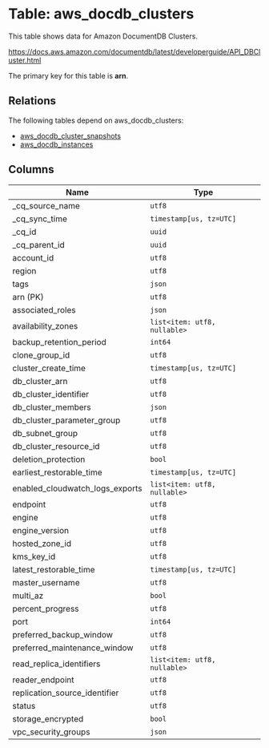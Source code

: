 # Table: aws_docdb_clusters

This table shows data for Amazon DocumentDB Clusters.

https://docs.aws.amazon.com/documentdb/latest/developerguide/API_DBCluster.html

The primary key for this table is **arn**.

## Relations

The following tables depend on aws_docdb_clusters:
  - [aws_docdb_cluster_snapshots](aws_docdb_cluster_snapshots)
  - [aws_docdb_instances](aws_docdb_instances)

## Columns

| Name          | Type          |
| ------------- | ------------- |
|_cq_source_name|`utf8`|
|_cq_sync_time|`timestamp[us, tz=UTC]`|
|_cq_id|`uuid`|
|_cq_parent_id|`uuid`|
|account_id|`utf8`|
|region|`utf8`|
|tags|`json`|
|arn (PK)|`utf8`|
|associated_roles|`json`|
|availability_zones|`list<item: utf8, nullable>`|
|backup_retention_period|`int64`|
|clone_group_id|`utf8`|
|cluster_create_time|`timestamp[us, tz=UTC]`|
|db_cluster_arn|`utf8`|
|db_cluster_identifier|`utf8`|
|db_cluster_members|`json`|
|db_cluster_parameter_group|`utf8`|
|db_subnet_group|`utf8`|
|db_cluster_resource_id|`utf8`|
|deletion_protection|`bool`|
|earliest_restorable_time|`timestamp[us, tz=UTC]`|
|enabled_cloudwatch_logs_exports|`list<item: utf8, nullable>`|
|endpoint|`utf8`|
|engine|`utf8`|
|engine_version|`utf8`|
|hosted_zone_id|`utf8`|
|kms_key_id|`utf8`|
|latest_restorable_time|`timestamp[us, tz=UTC]`|
|master_username|`utf8`|
|multi_az|`bool`|
|percent_progress|`utf8`|
|port|`int64`|
|preferred_backup_window|`utf8`|
|preferred_maintenance_window|`utf8`|
|read_replica_identifiers|`list<item: utf8, nullable>`|
|reader_endpoint|`utf8`|
|replication_source_identifier|`utf8`|
|status|`utf8`|
|storage_encrypted|`bool`|
|vpc_security_groups|`json`|